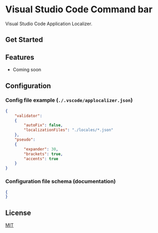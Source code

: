 # Visual Studio Code Command bar

Visual Studio Code Application Localizer.

## Get Started



## Features

* Coming soon


## Configuration

### Config file example (`./.vscode/applocalizer.json`)
```json
{
	"validator":
    {
        "autoFix": false,
        "localizationFiles": "./locales/*.json"
    },
	"pseudo":
    {
        "expander": 30,
        "brackets": true,
        "accents": true
    }
}
```

### Configuration file schema (documentation)
```json
{
}
```

## License

[MIT](LICENSE.md)
